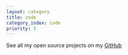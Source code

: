 ```yaml
---
layout: category
title: code
category_index: code
priority: 5
---
```

See all my open source projects on my [GitHub](https://github.com/eithanshavit?tab=repositories)
